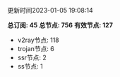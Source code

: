 更新时间2023-01-05 19:08:14

**总订阅: 45**
**总节点: 756**
**有效节点: 127**
- v2ray节点: 118
- trojan节点: 6
- ssr节点: 2
- ss节点: 1
